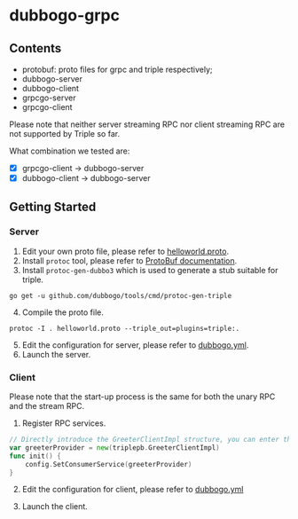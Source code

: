 # dubbogo-grpc

## Contents

- protobuf: proto files for grpc and triple respectively;
- dubbogo-server
- dubbogo-client
- grpcgo-server
- grpcgo-client

Please note that neither server streaming RPC nor client streaming RPC are not supported by Triple so far.

What combination we tested are:

- [x] grpcgo-client -> dubbogo-server
- [x] dubbogo-client -> dubbogo-server

## Getting Started

### Server

1. Edit your own proto file, please refer to [helloworld.proto](./protobuf/triple/helloworld.proto).
2. Install `protoc` tool, please refer to [ProtoBuf documentation](https://developers.google.com/protocol-buffers/docs/gotutorial).
3. Install `protoc-gen-dubbo3` which is used to generate a stub suitable for triple.

```shell
go get -u github.com/dubbogo/tools/cmd/protoc-gen-triple
```

4. Compile the proto file.

```shell
protoc -I . helloworld.proto --triple_out=plugins=triple:.
```

5. Edit the configuration for server, please refer to [dubbogo.yml](dubbogo-server/conf/dubbogo.yml).
6. Launch the server.

### Client

Please note that the start-up process is the same for both the unary RPC and the stream RPC.

1. Register RPC services.

```go
// Directly introduce the GreeterClientImpl structure, you can enter the structure, and see the Reference as "greeterImpl"
var greeterProvider = new(triplepb.GreeterClientImpl)
func init() {
    config.SetConsumerService(greeterProvider)
}
```

2. Edit the configuration for client, please refer to [dubbogo.yml](dubbogo-client/conf/dubbogo.yml)

3. Launch the client.
